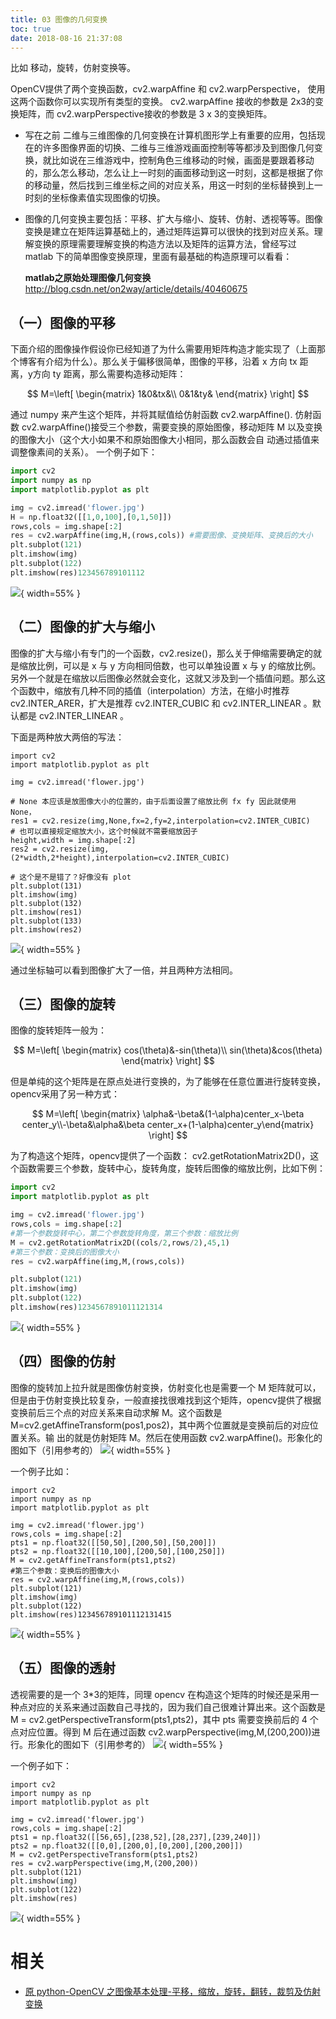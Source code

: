 ```yaml
---
title: 03 图像的几何变换
toc: true
date: 2018-08-16 21:37:08
---
```


比如 移动，旋转，仿射变换等。

OpenCV提供了两个变换函数，cv2.warpAffine 和 cv2.warpPerspective， 使用这两个函数你可以实现所有类型的变换。 cv2.warpAffine 接收的参数是 2x3的变换矩阵，而 cv2.warpPerspective接收的参数是 3 x 3的变换矩阵。





- 写在之前
  二维与三维图像的几何变换在计算机图形学上有重要的应用，包括现在的许多图像界面的切换、二维与三维游戏画面控制等等都涉及到图像几何变换，就比如说在三维游戏中，控制角色三维移动的时候，画面是要跟着移动的，那么怎么移动，怎么让上一时刻的画面移动到这一时刻，这都是根据了你的移动量，然后找到三维坐标之间的对应关系，用这一时刻的坐标替换到上一时刻的坐标像素值实现图像的切换。
- 图像的几何变换主要包括：平移、扩大与缩小、旋转、仿射、透视等等。图像变换是建立在矩阵运算基础上的，通过矩阵运算可以很快的找到对应关系。理解变换的原理需要理解变换的构造方法以及矩阵的运算方法，曾经写过 matlab 下的简单图像变换原理，里面有最基础的构造原理可以看看：

  **matlab之原始处理图像几何变换** http://blog.csdn.net/on2way/article/details/40460675

## （一）图像的平移

下面介绍的图像操作假设你已经知道了为什么需要用矩阵构造才能实现了（上面那个博客有介绍为什么）。那么关于偏移很简单，图像的平移，沿着 x 方向 tx 距离，y方向 ty 距离，那么需要构造移动矩阵：

$$ M=\left[ \begin{matrix} 1&0&tx&\\ 0&1&ty& \end{matrix} \right] $$

通过 numpy 来产生这个矩阵，并将其赋值给仿射函数 cv2.warpAffine().
仿射函数 cv2.warpAffine()接受三个参数，需要变换的原始图像，移动矩阵 M 以及变换的图像大小（这个大小如果不和原始图像大小相同，那么函数会自 动通过插值来调整像素间的关系）。
一个例子如下：


```python
import cv2
import numpy as np
import matplotlib.pyplot as plt

img = cv2.imread('flower.jpg')
H = np.float32([[1,0,100],[0,1,50]])
rows,cols = img.shape[:2]
res = cv2.warpAffine(img,H,(rows,cols)) #需要图像、变换矩阵、变换后的大小
plt.subplot(121)
plt.imshow(img)
plt.subplot(122)
plt.imshow(res)123456789101112
```

![](http://images.iterate.site/blog/image/180812/Lgd4jJj8aK.png?imageslim){ width=55% }


## （二）图像的扩大与缩小

图像的扩大与缩小有专门的一个函数，cv2.resize()，那么关于伸缩需要确定的就是缩放比例，可以是 x 与 y 方向相同倍数，也可以单独设置 x 与 y 的缩放比例。另外一个就是在缩放以后图像必然就会变化，这就又涉及到一个插值问题。那么这个函数中，缩放有几种不同的插值（interpolation）方法，在缩小时推荐 cv2.INTER_ARER，扩大是推荐 cv2.INTER_CUBIC 和 cv2.INTER_LINEAR 。默认都是 cv2.INTER_LINEAR 。

下面是两种放大两倍的写法：

```
import cv2
import matplotlib.pyplot as plt

img = cv2.imread('flower.jpg')

# None 本应该是放图像大小的位置的，由于后面设置了缩放比例 fx fy 因此就使用 None，
res1 = cv2.resize(img,None,fx=2,fy=2,interpolation=cv2.INTER_CUBIC)
# 也可以直接规定缩放大小，这个时候就不需要缩放因子
height,width = img.shape[:2]
res2 = cv2.resize(img,(2*width,2*height),interpolation=cv2.INTER_CUBIC)

# 这个是不是错了？好像没有 plot
plt.subplot(131)
plt.imshow(img)
plt.subplot(132)
plt.imshow(res1)
plt.subplot(133)
plt.imshow(res2)
```

![](http://images.iterate.site/blog/image/180812/2Aa6mhhblB.png?imageslim){ width=55% }


通过坐标轴可以看到图像扩大了一倍，并且两种方法相同。

## （三）图像的旋转

图像的旋转矩阵一般为：

$$ M=\left[ \begin{matrix} cos(\theta)&-sin(\theta)\\ sin(\theta)&cos(\theta) \end{matrix} \right] $$

但是单纯的这个矩阵是在原点处进行变换的，为了能够在任意位置进行旋转变换，opencv采用了另一种方式：


$$ M=\left[ \begin{matrix} \alpha&-\beta&(1-\alpha)center_x-\beta center_y\\-\beta&\alpha&\beta center_x+(1-\alpha)center_y\end{matrix} \right] $$


为了构造这个矩阵，opencv提供了一个函数：
cv2.getRotationMatrix2D()，这个函数需要三个参数，旋转中心，旋转角度，旋转后图像的缩放比例，比如下例：




```python
import cv2
import matplotlib.pyplot as plt

img = cv2.imread('flower.jpg')
rows,cols = img.shape[:2]
#第一个参数旋转中心，第二个参数旋转角度，第三个参数：缩放比例
M = cv2.getRotationMatrix2D((cols/2,rows/2),45,1)
#第三个参数：变换后的图像大小
res = cv2.warpAffine(img,M,(rows,cols))

plt.subplot(121)
plt.imshow(img)
plt.subplot(122)
plt.imshow(res)1234567891011121314
```

![](http://images.iterate.site/blog/image/180812/91AebH811g.png?imageslim){ width=55% }

## （四）图像的仿射

图像的旋转加上拉升就是图像仿射变换，仿射变化也是需要一个 M 矩阵就可以，但是由于仿射变换比较复杂，一般直接找很难找到这个矩阵，opencv提供了根据变换前后三个点的对应关系来自动求解 M。这个函数是
M=cv2.getAffineTransform(pos1,pos2)，其中两个位置就是变换前后的对应位置关系。输 出的就是仿射矩阵 M。然后在使用函数 cv2.warpAffine()。形象化的图如下（引用参考的）
![](http://images.iterate.site/blog/image/180812/0Bdg7aGGe5.png?imageslim){ width=55% }

一个例子比如：

```
import cv2
import numpy as np
import matplotlib.pyplot as plt

img = cv2.imread('flower.jpg')
rows,cols = img.shape[:2]
pts1 = np.float32([[50,50],[200,50],[50,200]])
pts2 = np.float32([[10,100],[200,50],[100,250]])
M = cv2.getAffineTransform(pts1,pts2)
#第三个参数：变换后的图像大小
res = cv2.warpAffine(img,M,(rows,cols))
plt.subplot(121)
plt.imshow(img)
plt.subplot(122)
plt.imshow(res)123456789101112131415
```

![](http://images.iterate.site/blog/image/180812/0Lj6Amma6m.png?imageslim){ width=55% }


## （五）图像的透射

透视需要的是一个 3*3的矩阵，同理 opencv 在构造这个矩阵的时候还是采用一种点对应的关系来通过函数自己寻找的，因为我们自己很难计算出来。这个函数是 M = cv2.getPerspectiveTransform(pts1,pts2)，其中 pts 需要变换前后的 4 个点对应位置。得到 M 后在通过函数 cv2.warpPerspective(img,M,(200,200))进行。形象化的图如下（引用参考的）
![](http://images.iterate.site/blog/image/180812/c0eHAG5Hd9.png?imageslim){ width=55% }

一个例子如下：

```
import cv2
import numpy as np
import matplotlib.pyplot as plt

img = cv2.imread('flower.jpg')
rows,cols = img.shape[:2]
pts1 = np.float32([[56,65],[238,52],[28,237],[239,240]])
pts2 = np.float32([[0,0],[200,0],[0,200],[200,200]])
M = cv2.getPerspectiveTransform(pts1,pts2)
res = cv2.warpPerspective(img,M,(200,200))
plt.subplot(121)
plt.imshow(img)
plt.subplot(122)
plt.imshow(res)
```

![](http://images.iterate.site/blog/image/180812/gH4IEFjKB3.png?imageslim){ width=55% }






# 相关

- [原 python-OpenCV 之图像基本处理-平移，缩放，旋转，翻转，裁剪及仿射变换](https://blog.csdn.net/zh_jessica/article/details/77946346)
